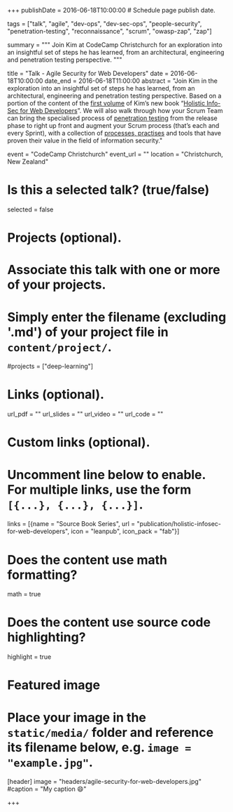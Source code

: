 +++
publishDate = 2016-06-18T10:00:00  # Schedule page publish date.

tags = ["talk", "agile", "dev-ops", "dev-sec-ops", "people-security", "penetration-testing", "reconnaissance", "scrum", "owasp-zap", "zap"]

summary = """
Join Kim at CodeCamp Christchurch for an exploration into an insightful set of steps he has learned, from an architectural, engineering and penetration testing perspective.
"""

title = "Talk - Agile Security for Web Developers"
date = 2016-06-18T10:00:00
date_end = 2016-06-18T11:00:00
abstract = "Join Kim in the exploration into an insightful set of steps he has learned, from an architectural, engineering and penetration testing perspective. Based on a portion of the content of the [first volume](https://f0.holisticinfosecforwebdevelopers.com/) of Kim’s new book “[Holistic Info-Sec for Web Developers](https://holisticinfosecforwebdevelopers.com/)”. We will also walk through how your Scrum Team can bring the specialised process of [penetration testing](https://f0.holisticinfosecforwebdevelopers.com/chap06.html#process-and-practises-penetration-testing) from the release phase to right up front and augment your Scrum process (that’s each and every Sprint), with a collection of [processes, practises](https://f0.holisticinfosecforwebdevelopers.com/chap06.html#process-and-practises-agile-development-and-practices) and tools that have proven their value in the field of information security."

event = "CodeCamp Christchurch"
event_url = ""
location = "Christchurch, New Zealand"

# Is this a selected talk? (true/false)
selected = false

# Projects (optional).
#   Associate this talk with one or more of your projects.
#   Simply enter the filename (excluding '.md') of your project file in `content/project/`.
#projects = ["deep-learning"]

# Links (optional).
url_pdf = ""
url_slides = ""
url_video = ""
url_code = ""

# Custom links (optional).
#   Uncomment line below to enable. For multiple links, use the form `[{...}, {...}, {...}]`.
links = [{name = "Source Book Series", url = "publication/holistic-infosec-for-web-developers", icon = "leanpub", icon_pack = "fab"}]


# Does the content use math formatting?
math = true

# Does the content use source code highlighting?
highlight = true

# Featured image
# Place your image in the `static/media/` folder and reference its filename below, e.g. `image = "example.jpg"`.
[header]
image = "headers/agile-security-for-web-developers.jpg"
#caption = "My caption :smile:"

+++


